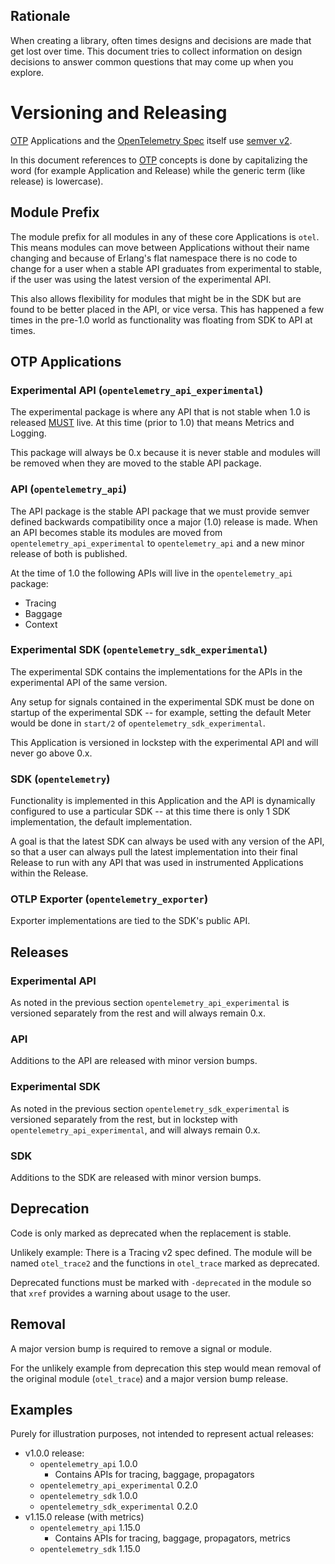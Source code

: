 Rationale
---

When creating a library, often times designs and decisions are made that get
lost over time. This document tries to collect information on design decisions
to answer common questions that may come up when you explore.

# Versioning and Releasing

[OTP] Applications and the [OpenTelemetry Spec] itself use [semver v2].

In this document references to [OTP] concepts is done by capitalizing the word
(for example Application and Release) while the generic term (like release) is
lowercase).

[OTP]: http://erlang.org/doc/system_architecture_intro/sys_arch_intro.html
[OpenTelemetry Spec]: https://github.com/open-telemetry/opentelemetry-specification
[semver v2]: https://semver.org/spec/v2.0.0.html 

## Module Prefix

The module prefix for all modules in any of these core Applications is
`otel`. This means modules can move between Applications without their name
changing and because of Erlang's flat namespace there is no code to change for a
user when a stable API graduates from experimental to stable, if the user was
using the latest version of the experimental API.

This also allows flexibility for modules that might be in the SDK but are found
to be better placed in the API, or vice versa. This has happened a few times in
the pre-1.0 world as functionality was floating from SDK to API at times.

## OTP Applications

### Experimental API (`opentelemetry_api_experimental`)

The experimental package is where any API that is not stable when 1.0 is
released [MUST] live. At this time (prior to 1.0) that means Metrics and Logging.

This package will always be 0.x because it is never stable and modules will be
removed when they are moved to the stable API package.

[MUST]: https://tools.ietf.org/html/rfc2119#section-1

### API (`opentelemetry_api`)

The API package is the stable API package that we must provide semver defined
backwards compatibility once a major (1.0) release is made. When an API becomes
stable its modules are moved from `opentelemetry_api_experimental` to
`opentelemetry_api` and a new minor release of both is published.

At the time of 1.0 the following APIs will live in the `opentelemetry_api`
package:

* Tracing
* Baggage
* Context

### Experimental SDK (`opentelemetry_sdk_experimental`)

The experimental SDK contains the implementations for the APIs in the
experimental API of the same version.

Any setup for signals contained in the experimental SDK must be done on startup
of the experimental SDK -- for example, setting the default Meter would be done
in `start/2` of `opentelemetry_sdk_experimental`.

This Application is versioned in lockstep with the experimental API and will
never go above 0.x.

### SDK (`opentelemetry`)

Functionality is implemented in this Application and the API is dynamically
configured to use a particular SDK -- at this time there is only 1 SDK
implementation, the default implementation.

A goal is that the latest SDK can always be used with any version of the API, so
that a user can always pull the latest implementation into their final Release
to run with any API that was used in instrumented Applications within the
Release.

### OTLP Exporter (`opentelemetry_exporter`)

Exporter implementations are tied to the SDK's public API.

## Releases

### Experimental API

As noted in the previous section `opentelemetry_api_experimental` is versioned
separately from the rest and will always remain 0.x.

### API

Additions to the API are released with minor version bumps.

### Experimental SDK

As noted in the previous section `opentelemetry_sdk_experimental` is versioned
separately from the rest, but in lockstep with `opentelemetry_api_experimental`,
and will always remain 0.x.

### SDK

Additions to the SDK are released with minor version bumps.

## Deprecation

Code is only marked as deprecated when the replacement is stable.

Unlikely example: There is a Tracing v2 spec defined. The module will be named
`otel_trace2` and the functions in `otel_trace` marked as deprecated.

Deprecated functions must be marked with `-deprecated` in the module so that
`xref` provides a warning about usage to the user.

## Removal

A major version bump is required to remove a signal or module.

For the unlikely example from deprecation this step would mean removal of the
original module (`otel_trace`) and a major version bump release.

## Examples

Purely for illustration purposes, not intended to represent actual releases:

- v1.0.0 release:
   - `opentelemetry_api` 1.0.0
     - Contains APIs for tracing, baggage, propagators
   - `opentelemetry_api_experimental` 0.2.0
   - `opentelemetry_sdk` 1.0.0
   - `opentelemetry_sdk_experimental` 0.2.0
- v1.15.0 release (with metrics)
   - `opentelemetry_api` 1.15.0
     - Contains APIs for tracing, baggage, propagators, metrics
   - `opentelemetry_sdk` 1.15.0
   
